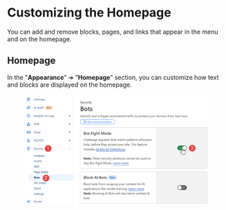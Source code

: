 # Customizing the Homepage

You can add and remove blocks, pages, and links that appear in the menu and on the homepage.

## Homepage

In the "**Appearance**" ➔ "**Homepage**" section, you can customize how text and blocks are displayed on the homepage.

<figure><img src="../../.gitbook/assets/image (123)_eng.png" alt=""><figcaption></figcaption></figure>